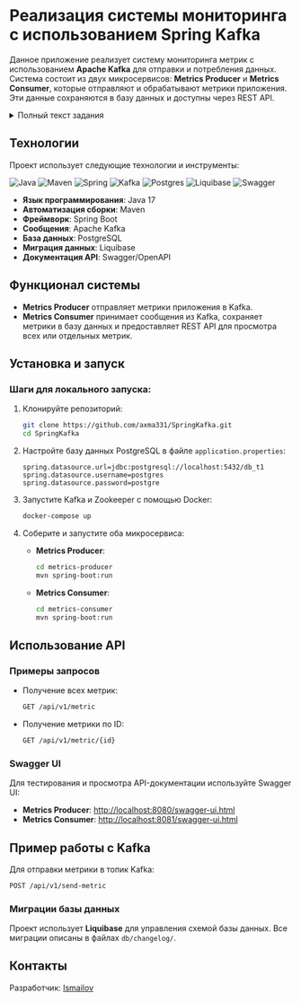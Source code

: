 # Реализация системы мониторинга с использованием Spring Kafka

Данное приложение реализует систему мониторинга метрик с использованием **Apache Kafka** для отправки и потребления данных. Система состоит из двух микросервисов: **Metrics Producer** и **Metrics Consumer**, которые отправляют и обрабатывают метрики приложения. Эти данные сохраняются в базу данных и доступны через REST API.

<details>
<summary>Полный текст задания</summary>

Цель:

Создать систему мониторинга, которая будет отслеживать работу различных компонентов вашего приложения с помощью Spring Kafka. Эта система будет включать в себя Producer для отправки метрик, Consumer для их обработки и анализа, а также REST API для просмотра метрик.

Общая архитектура системы:

Producer Service:

Создать микросервис "Metrics Producer", который будет отслеживать и собирать метрики работы приложения и отправлять их в Kafka топик "metrics-topic".

Реализовать следующие API для взаимодействия с микросервисом:

POST /metrics: Отправка метрик работы приложения в формате JSON. Метрики могут включать информацию о производительности, использовании ресурсов, ошибках и т. д.

Consumer Service:

Создать микросервис "Metrics Consumer", который будет принимать метрики из Kafka топика "metrics-topic" и анализировать их для выявления проблем и трендов.

Реализовать обработку метрик и вывод статистики в логи или базу данных для последующего анализа.

REST API:

Реализовать REST API в микросервисе "Metrics Consumer" для просмотра метрик.

GET /metrics: Получение списка всех метрик.

GET /metrics/{id}: Получение конкретной метрики по ее идентификатору.

Критерии успешного выполнения:

Микросервисы должны успешно обмениваться данными через Kafka и обеспечивать сбор и анализ метрик работы приложения.

API должно быть хорошо спроектировано, документировано и соответствовать принципам RESTful.

Система должна быть масштабируемой, надежной и обладать высокой производительностью.

Должна быть предоставлена документация, объясняющая архитектуру системы, конфигурацию Kafka, а также инструкции по запуску и использованию системы.
</details>

## Технологии

Проект использует следующие технологии и инструменты:

![Java](https://img.shields.io/badge/java-%23ED8B00.svg?style=for-the-badge&logo=java&logoColor=white "Java")
![Maven](https://img.shields.io/badge/Maven-green.svg?style=for-the-badge&logo=mockito&logoColor=white "Maven")
![Spring](https://img.shields.io/badge/Spring-blueviolet.svg?style=for-the-badge&logo=spring&logoColor=white "Spring")
![Kafka](https://img.shields.io/badge/kafka-%2300ACBD.svg?style=for-the-badge&logo=apachekafka&logoColor=white "Kafka")
![Postgres](https://img.shields.io/badge/postgres-%23316192.svg?style=for-the-badge&logo=postgresql&logoColor=white "PostgreSQL")
![Liquibase](https://img.shields.io/badge/Liquibase-%230073AF.svg?style=for-the-badge&logo=liquibase&logoColor=white "Liquibase")
![Swagger](https://img.shields.io/badge/swagger-%238DC745.svg?style=for-the-badge&logo=swagger&logoColor=white "Swagger")

- **Язык программирования**: Java 17
- **Автоматизация сборки**: Maven
- **Фреймворк**: Spring Boot
- **Сообщения**: Apache Kafka
- **База данных**: PostgreSQL
- **Миграция данных**: Liquibase
- **Документация API**: Swagger/OpenAPI

## Функционал системы

- **Metrics Producer** отправляет метрики приложения в Kafka.
- **Metrics Consumer** принимает сообщения из Kafka, сохраняет метрики в базу данных и предоставляет REST API для просмотра всех или отдельных метрик.

## Установка и запуск

### Шаги для локального запуска:

1. Клонируйте репозиторий:
    ```bash
    git clone https://github.com/axma331/SpringKafka.git
    cd SpringKafka
    ```

2. Настройте базу данных PostgreSQL в файле `application.properties`:
    ```properties
    spring.datasource.url=jdbc:postgresql://localhost:5432/db_t1
    spring.datasource.username=postgres
    spring.datasource.password=postgre
    ```

3. Запустите Kafka и Zookeeper с помощью Docker:
    ```bash
    docker-compose up
    ```

4. Соберите и запустите оба микросервиса:
    - **Metrics Producer**:
      ```bash
      cd metrics-producer
      mvn spring-boot:run
      ```
    - **Metrics Consumer**:
      ```bash
      cd metrics-consumer
      mvn spring-boot:run
      ```

## Использование API

### Примеры запросов

- Получение всех метрик:
    ```bash
    GET /api/v1/metric
    ```

- Получение метрики по ID:
    ```bash
    GET /api/v1/metric/{id}
    ```

### Swagger UI

Для тестирования и просмотра API-документации используйте Swagger UI:

- **Metrics Producer**: [http://localhost:8080/swagger-ui.html](http://localhost:8080/swagger-ui.html)
- **Metrics Consumer**: [http://localhost:8081/swagger-ui.html](http://localhost:8081/swagger-ui.html)

## Пример работы с Kafka

Для отправки метрики в топик Kafka:
```bash
POST /api/v1/send-metric
```
### Миграции базы данных

Проект использует **Liquibase** для управления схемой базы данных. Все миграции описаны в файлах `db/changelog/`.

## Контакты

Разработчик: [Ismailov](mailto:example@email.com)

